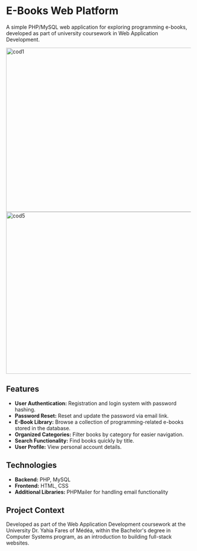 # E-Books Web Platform

A simple PHP/MySQL web application for exploring programming e-books, developed as part of university coursework in Web Application Development.

<img width="934" height="448" alt="cod1" src="https://github.com/user-attachments/assets/d835c71e-4f3f-4190-af5d-476f0a312e81" />
<img width="954" height="442" alt="cod5" src="https://github.com/user-attachments/assets/4fccb971-e2fc-4ae3-b440-6b3259fc86eb" />



## Features
- **User Authentication:** Registration and login system with password hashing.
- **Password Reset:** Reset and update the password via email link.
- **E-Book Library:** Browse a collection of programming-related e-books stored in the database.
- **Organized Categories:** Filter books by category for easier navigation.
- **Search Functionality:** Find books quickly by title.
- **User Profile:** View personal account details.

## Technologies
- **Backend:** PHP, MySQL
- **Frontend:** HTML, CSS
- **Additional Libraries:** PHPMailer for handling email functionality

## Project Context
Developed as part of the Web Application Development coursework at the University Dr. Yahia Fares of Médéa, within the Bachelor's degree in Computer Systems program, as an introduction to building full-stack websites.


